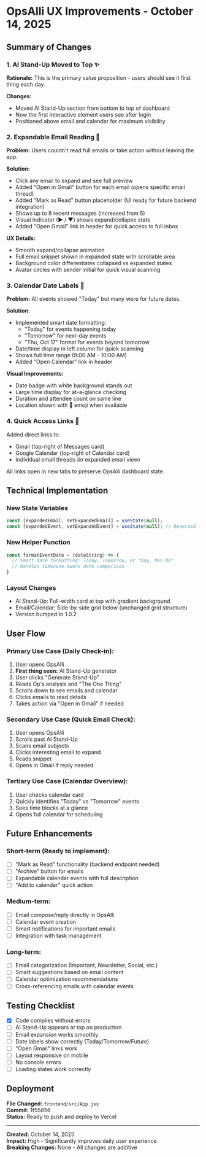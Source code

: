 # OpsAlli UX Improvements - October 14, 2025

## Summary of Changes

### 1. AI Stand-Up Moved to Top ✨
**Rationale:** This is the primary value proposition - users should see it first thing each day.

**Changes:**
- Moved AI Stand-Up section from bottom to top of dashboard
- Now the first interactive element users see after login
- Positioned above email and calendar for maximum visibility

### 2. Expandable Email Reading 📧
**Problem:** Users couldn't read full emails or take action without leaving the app.

**Solution:**
- Click any email to expand and see full preview
- Added "Open in Gmail" button for each email (opens specific email thread)
- Added "Mark as Read" button placeholder (UI ready for future backend integration)
- Shows up to 8 recent messages (increased from 5)
- Visual indicator (▶ / ▼) shows expand/collapse state
- Added "Open Gmail" link in header for quick access to full inbox

**UX Details:**
- Smooth expand/collapse animation
- Full email snippet shown in expanded state with scrollable area
- Background color differentiates collapsed vs expanded states
- Avatar circles with sender initial for quick visual scanning

### 3. Calendar Date Labels 📅
**Problem:** All events showed "Today" but many were for future dates.

**Solution:**
- Implemented smart date formatting:
  - "Today" for events happening today
  - "Tomorrow" for next-day events
  - "Thu, Oct 17" format for events beyond tomorrow
- Date/time display in left column for quick scanning
- Shows full time range (9:00 AM - 10:00 AM)
- Added "Open Calendar" link in header

**Visual Improvements:**
- Date badge with white background stands out
- Large time display for at-a-glance checking
- Duration and attendee count on same line
- Location shown with 📍 emoji when available

### 4. Quick Access Links 🔗
Added direct links to:
- Gmail (top-right of Messages card)
- Google Calendar (top-right of Calendar card)
- Individual email threads (in expanded email view)

All links open in new tabs to preserve OpsAlli dashboard state.

## Technical Implementation

### New State Variables
```javascript
const [expandedEmail, setExpandedEmail] = useState(null);
const [expandedEvent, setExpandedEvent] = useState(null); // Reserved for future use
```

### New Helper Function
```javascript
const formatEventDate = (dateString) => {
  // Smart date formatting: Today, Tomorrow, or "Day, Mon DD"
  // Handles timezone-aware date comparison
}
```

### Layout Changes
- AI Stand-Up: Full-width card at top with gradient background
- Email/Calendar: Side-by-side grid below (unchanged grid structure)
- Version bumped to 1.0.2

## User Flow

### Primary Use Case (Daily Check-in):
1. User opens OpsAlli
2. **First thing seen:** AI Stand-Up generator
3. User clicks "Generate Stand-Up"
4. Reads Op's analysis and "The One Thing"
5. Scrolls down to see emails and calendar
6. Clicks emails to read details
7. Takes action via "Open in Gmail" if needed

### Secondary Use Case (Quick Email Check):
1. User opens OpsAlli
2. Scrolls past AI Stand-Up
3. Scans email subjects
4. Clicks interesting email to expand
5. Reads snippet
6. Opens in Gmail if reply needed

### Tertiary Use Case (Calendar Overview):
1. User checks calendar card
2. Quickly identifies "Today" vs "Tomorrow" events
3. Sees time blocks at a glance
4. Opens full calendar for scheduling

## Future Enhancements

### Short-term (Ready to implement):
- [ ] "Mark as Read" functionality (backend endpoint needed)
- [ ] "Archive" button for emails
- [ ] Expandable calendar events with full description
- [ ] "Add to calendar" quick action

### Medium-term:
- [ ] Email compose/reply directly in OpsAlli
- [ ] Calendar event creation
- [ ] Smart notifications for important emails
- [ ] Integration with task management

### Long-term:
- [ ] Email categorization (Important, Newsletter, Social, etc.)
- [ ] Smart suggestions based on email content
- [ ] Calendar optimization recommendations
- [ ] Cross-referencing emails with calendar events

## Testing Checklist

- [x] Code compiles without errors
- [ ] AI Stand-Up appears at top on production
- [ ] Email expansion works smoothly
- [ ] Date labels show correctly (Today/Tomorrow/Future)
- [ ] "Open Gmail" links work
- [ ] Layout responsive on mobile
- [ ] No console errors
- [ ] Loading states work correctly

## Deployment

**File Changed:** `frontend/src/App.jsx`  
**Commit:** 1f55856  
**Status:** Ready to push and deploy to Vercel

---

**Created:** October 14, 2025  
**Impact:** High - Significantly improves daily user experience  
**Breaking Changes:** None - All changes are additive
